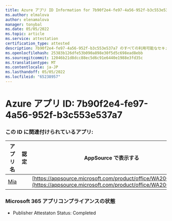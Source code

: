 ```yaml
---
title: Azure アプリ ID Information for 7b90f2e4-fe97-4a56-952f-b3c553e537a7
ms.author: elmalova
author: elenamalova
manager: tonybal
ms.date: 05/05/2022
ms.topic: article
ms.service: attestation
certification_type: attested
description: 7b90f2e4-fe97-4a56-952f-b3c553e537a7 のすべての利用可能なセキュリティとコンプライアンス情報。
ms.openlocfilehash: 25383b126dfe53b090a898e30f5d5c698ead8ebb
ms.sourcegitcommit: 12046b21d8dcc88ec5d6c91e6440e1988e3fd35c
ms.translationtype: MT
ms.contentlocale: ja-JP
ms.lasthandoff: 05/05/2022
ms.locfileid: "65238957"
---
```

# <a name="azure-app-id-7b90f2e4-fe97-4a56-952f-b3c553e537a7"></a>Azure アプリ ID: 7b90f2e4-fe97-4a56-952f-b3c553e537a7


### <a name="apps-associated-with-this-id"></a>この ID に関連付けられているアプリ:
| **アプリ名** | **認定** | **AppSource で表示する** |
|--------------|---------------|-----------------------|
| [Mia](../forward/WA200002417.md) |  | [https://appsource.microsoft.com/product/office/WA200002417](https://appsource.microsoft.com/product/office/WA200002417) |

### <a name="microsoft-365-app-compliance-status"></a>Microsoft 365 アプリコンプライアンスの状態
- Publisher Attestaton Status: Completed
